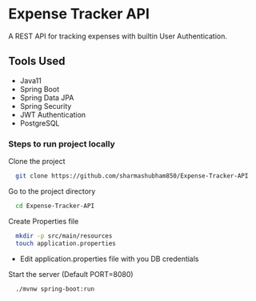 # Expense Tracker API

A REST API for tracking expenses with builtin User Authentication.

## Tools Used
- Java11
- Spring Boot
- Spring Data JPA
- Spring Security
- JWT Authentication
- PostgreSQL

### Steps to run project locally

Clone the project

```bash
  git clone https://github.com/sharmashubham850/Expense-Tracker-API
```

Go to the project directory

```bash
  cd Expense-Tracker-API
```

Create Properties file

```bash
  mkdir -p src/main/resources
  touch application.properties
```

- Edit application.properties file with you DB credentials

Start the server (Default PORT=8080)

```bash
  ./mvnw spring-boot:run
```
